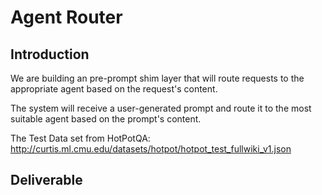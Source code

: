 # Agent Router

## Introduction

We are building an pre-prompt shim layer that will route requests to the appropriate agent based on the request's content.

The system will receive a user-generated prompt and route it to the most suitable agent based on the prompt's content.

The Test Data set from HotPotQA: http://curtis.ml.cmu.edu/datasets/hotpot/hotpot_test_fullwiki_v1.json

## Deliverable
